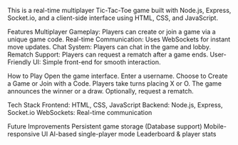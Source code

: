 This is a real-time multiplayer Tic-Tac-Toe game built with Node.js, Express, Socket.io, and a client-side interface using HTML, CSS, and JavaScript.

Features
Multiplayer Gameplay: Players can create or join a game via a unique game code.
Real-time Communication: Uses WebSockets for instant move updates.
Chat System: Players can chat in the game and lobby.
Rematch Support: Players can request a rematch after a game ends.
User-Friendly UI: Simple front-end for smooth interaction.

How to Play
Open the game interface.
Enter a username.
Choose to Create a Game or Join with a Code.
Players take turns placing X or O.
The game announces the winner or a draw.
Optionally, request a rematch.

Tech Stack
Frontend: HTML, CSS, JavaScript
Backend: Node.js, Express, Socket.io
WebSockets: Real-time communication

Future Improvements
Persistent game storage (Database support)
Mobile-responsive UI
AI-based single-player mode
Leaderboard & player stats
